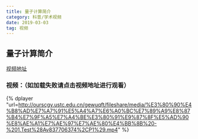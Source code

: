 ```yaml
---
title: 量子计算简介
category: 科普/学术视频
date: 2019-03-03
tag: 视频
--- 
```


## 量子计算简介

[视频地址](http://ourscgy.ustc.edu.cn/gewuqft/fileshare/media/%E3%80%90%E4%B8%AD%E7%A7%91%E5%A4%A7%E6%A0%BC%E7%89%A9%E8%87%B4%E7%9F%A5%E7%A4%BE%E3%80%91%E9%87%8F%E5%AD%90%E8%AE%A1%E7%AE%97%E7%AE%80%E4%BB%8B%20-%201.Test%28Av837706374%2CP1%29.mp4)

### 视频：（如加载失败请点击视频地址进行观看）

{% dplayer "url=http://ourscgy.ustc.edu.cn/gewuqft/fileshare/media/%E3%80%90%E4%B8%AD%E7%A7%91%E5%A4%A7%E6%A0%BC%E7%89%A9%E8%87%B4%E7%9F%A5%E7%A4%BE%E3%80%91%E9%87%8F%E5%AD%90%E8%AE%A1%E7%AE%97%E7%AE%80%E4%BB%8B%20-%201.Test%28Av837706374%2CP1%29.mp4" %}




